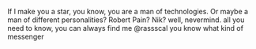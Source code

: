 If I make you a star, you know, you are a man of technologies. Or maybe a man of different personalities? Robert Pain? Nik? well, nevermind. all you need to know, you can always find me @rassscal 
you know what kind of messenger

<!--
**i-am-an-ordinary-person-from-msk-obl/i-am-an-ordinary-person-from-msk-obl** is a ✨ _special_ ✨ repository because its `README.md` (this file) appears on your GitHub profile.

Here are some ideas to get you started:

- 🔭 I’m currently working on ...
- 🌱 I’m currently learning ...
- 👯 I’m looking to collaborate on ...
- 🤔 I’m looking for help with ...
- 💬 Ask me about ...
- 📫 How to reach me: ...
- 😄 Pronouns: ...
- ⚡ Fun fact: ...
-->
